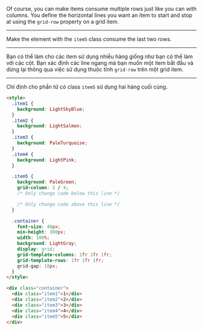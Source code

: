 Of course, you can make items consume multiple rows just like you can with columns. You define the horizontal lines you want an item to start and stop at using the `grid-row` property on a grid item.

---

Make the element with the `item5` class consume the last two rows.

---

Bạn có thể làm cho các item sử dụng nhiều hàng giống như bạn có thể làm với các cột. Bạn xác định các line ngang mà bạn muốn một item bắt đầu và dừng lại thông qua việc sử dụng thuộc tính `grid-row` trên một grid item.

---

Chỉ định cho phần tử có class `item5` sử dụng hai hàng cuối cùng.

```html
<style>
  .item1 {
    background: LightSkyBlue;
  }
  .item2 {
    background: LightSalmon;
  }
  .item3 {
    background: PaleTurquoise;
  }
  .item4 {
    background: LightPink;
  }

  .item5 {
    background: PaleGreen;
    grid-column: 2 / 4;
    /* Only change code below this line */

    /* Only change code above this line */
  }

  .container {
    font-size: 40px;
    min-height: 300px;
    width: 100%;
    background: LightGray;
    display: grid;
    grid-template-columns: 1fr 1fr 1fr;
    grid-template-rows: 1fr 1fr 1fr;
    grid-gap: 10px;
  }
</style>

<div class="container">
  <div class="item1">1</div>
  <div class="item2">2</div>
  <div class="item3">3</div>
  <div class="item4">4</div>
  <div class="item5">5</div>
</div>
```
